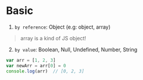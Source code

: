 # Basic 


1. `by reference`: Object (e.g: object, array) 
> array is a kind of JS object!
2. `by value`: Boolean, Null, Undefined, Number, String

```JavaScript
var arr = [1, 2, 3]
var newArr = arr[0] = 0
console.log(arr)  // [0, 2, 3]
```
